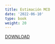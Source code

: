```yaml
---
title: Estimación MCO
date: '2022-06-10'
type: book
weight: 20
---
```


<a class="button" href="yourwebsitehere.com">DOWNLOAD</a> 